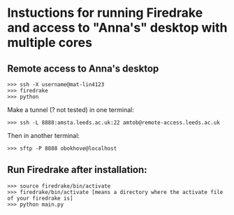 



# Instuctions for running Firedrake and access to "Anna's" desktop with multiple cores

## Remote access to Anna's desktop
```
>>> ssh -X username@mat-lin4123
>>> firedrake
>>> python
```

Make a tunnel (? not tested) in one terminal:
```
>>> ssh -L 8888:amsta.leeds.ac.uk:22 amtob@remote-access.leeds.ac.uk
```
Then in another terminal:
```
>>> sftp -P 8888 obokhove@localhost
```

## Run Firedrake after installation:

```
>>> source firedrake/bin/activate
>>> firedrake/bin/activate [means a directory where the activate file of your firedrake is] 
>>> python main.py 
```




